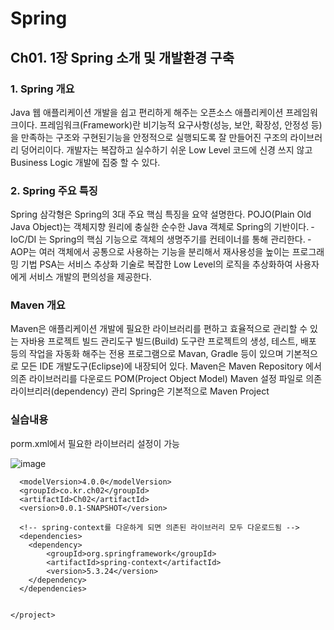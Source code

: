 # Spring
## Ch01. 1장 Spring 소개 및 개발환경 구축

### 1. Spring 개요
­Java 웹 애플리케이션 개발을 쉽고 편리하게 해주는 오픈소스 애플리케이션 프레임워크이다.
­프레임워크(Framework)란 비기능적 요구사항(성능, 보안, 확장성, 안정성 등)을 만족하는 구조와 구현된기능을 안정적으로 실행되도록 잘 만들어진 구조의 라이브러리 덩어리이다.
­개발자는 복잡하고 실수하기 쉬운 Low Level 코드에 신경 쓰지 않고 Business Logic 개발에 집중 할 수 있다.

### 2. Spring 주요 특징
­Spring 삼각형은 Spring의 3대 주요 핵심 특징을 요약 설명한다.
­POJO(Plain Old Java Object)는 객체지향 원리에 충실한 순수한 Java 객체로 Spring의 기반이다.
­IoC/DI 는 Spring의 핵심 기능으로 객체의 생명주기를 컨테이너를 통해 관리한다.
­AOP는 여러 객체에서 공통으로 사용하는 기능을 분리해서 재사용성을 높이는 프로그래밍 기법
­PSA는 서비스 추상화 기술로 복잡한 Low Level의 로직을 추상화하여 사용자에게 서비스 개발의 편의성을 제공한다.

### Maven 개요
­Maven은 애플리케이션 개발에 필요한 라이브러리를 편하고 효율적으로 관리할 수 있는 자바용 프로젝트 빌드 관리도구
­빌드(Build) 도구란 프로젝트의 생성, 테스트, 배포 등의 작업을 자동화 해주는 전용 프로그램으로 Mavan, Gradle 등이 있으며 기본적으로 모든 IDE 개발도구(Eclipse)에 내장되어 있다.
­Maven은 Maven Repository 에서 의존 라이브러리를 다운로드
­POM(Project Object Model) Maven 설정 파일로 의존 라이브리러(dependency) 관리
­Spring은 기본적으로 Maven Project

### 실습내용
porm.xml에서 필요한 라이브러리 설정이 가능

![image](https://github.com/hwangwonjin/Spring/assets/111489909/dbe4871c-e880-4647-b176-a7c177ddccc7)


```<project xmlns="http://maven.apache.org/POM/4.0.0" xmlns:xsi="http://www.w3.org/2001/XMLSchema-instance" xsi:schemaLocation="http://maven.apache.org/POM/4.0.0 https://maven.apache.org/xsd/maven-4.0.0.xsd">
  <modelVersion>4.0.0</modelVersion>
  <groupId>co.kr.ch02</groupId>
  <artifactId>Ch02</artifactId>
  <version>0.0.1-SNAPSHOT</version>
  
  <!-- spring-context를 다운하게 되면 의존된 라이브러리 모두 다운로드됨 -->
  <dependencies>
	<dependency>
		<groupId>org.springframework</groupId>
	    <artifactId>spring-context</artifactId>
	    <version>5.3.24</version>
	</dependency>
  </dependencies>
  
  
</project>
